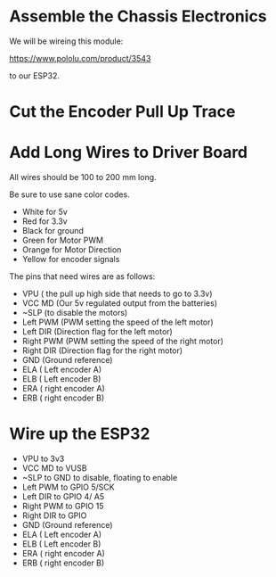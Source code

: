 # Assemble the Chassis Electronics

We will be wireing this module:

https://www.pololu.com/product/3543

to our ESP32. 

# Cut the Encoder Pull Up Trace

# Add Long Wires to Driver Board

All wires should be 100 to 200 mm long. 

Be sure to use sane color codes. 
 * White for 5v
 * Red for 3.3v
 * Black for ground
 * Green for Motor PWM
 * Orange for Motor Direction
 * Yellow for encoder signals
 
The pins that need wires are as follows:

 * VPU    ( the pull up high side that needs to go to 3.3v)
 * VCC MD (Our 5v regulated output from the batteries)
 * ~SLP   (to disable the motors)
 * Left PWM (PWM setting the speed of the left motor)
 * Left DIR  (Direction flag for the left motor)
 * Right PWM (PWM setting the speed of the right motor)
 * Right DIR (Direction flag for the right motor)
 * GND (Ground reference)
 * ELA ( Left encoder A)
 * ELB ( Left encoder B)
 * ERA ( right encoder A)
 * ERB ( right encoder B)
 
 # Wire up the ESP32
 
 * VPU   to 3v3
 * VCC MD to VUSB
 * ~SLP   to GND to disable, floating to enable
 * Left PWM to GPIO 5/SCK
 * Left DIR  to GPIO 4/ A5
 * Right PWM to GPIO 15 
 * Right DIR to GPIO 
 * GND (Ground reference)
 * ELA ( Left encoder A)
 * ELB ( Left encoder B)
 * ERA ( right encoder A)
 * ERB ( right encoder B)
 
